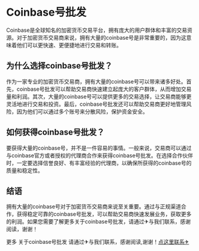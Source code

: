 # Coinbase号批发

Coinbase是全球知名的加密货币交易平台，拥有庞大的用户群体和丰富的交易资源。对于加密货币交易商来说，拥有大量的coinbase号是非常重要的，因为这意味着他们可以更快速、更便捷地进行交易和转账。

## 为什么选择coinbase号批发？

作为一家专业的加密货币交易商，拥有大量的coinbase号可以带来诸多好处。首先，coinbase号批发可以帮助交易商快速建立起庞大的客户群体，从而增加交易量和利润。其次，大量的coinbase号可以提供更多的交易选择，让交易商能够更灵活地进行交易和投资。最后，coinbase号批发还可以帮助交易商更好地管理风险，因为他们可以通过多个账号来分散风险，保护资金安全。

## 如何获得coinbase号批发？

要获得大量的coinbase号，并不是一件容易的事情。一般来说，交易商可以通过与coinbase官方或者授权的代理商合作来获得coinbase号批发。在选择合作伙伴时，一定要选择信誉良好、有丰富经验的代理商，以确保所获得的coinbase号的质量和稳定性。

## 结语

拥有大量的coinbase号对于加密货币交易商来说至关重要。通过与正规渠道合作，获得稳定可靠的coinbase号批发，可以帮助交易商快速发展业务，获取更多的利润。如果您需要了解更多关于coinbase号批发，请通过✈与我们联系，感谢阅读，谢谢！

更多 关于coinbase号批发 请通过✈与我们联系，感谢阅读,谢谢！[点这里联系✈](https://lm.k02.cc)